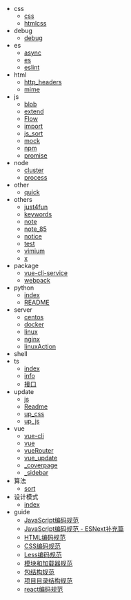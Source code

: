 * css
  * [css](css/css)
  * [htmlcss](css/htmlcss)
* debug
  * [debug](debug/debug)
* es
  * [async](es/async)
  * [es](es/es)
  * [eslint](es/eslint)
* html
  * [http_headers](html/http_headers)
  * [mime](html/mime)
* js
  * [blob](js/blob)
  * [extend](js/extend)
  * [Flow](js/Flow)
  * [import](js/import)
  * [js_sort](js/js_sort)
  * [mock](js/mock)
  * [npm](js/npm)
  * [promise](js/promise)
* node
  * [cluster](node/cluster)
  * [process](node/process)
* other
  * [quick](other/quick)
* others
  * [just4fun](others/just4fun)
  * [keywords](others/keywords)
  * [note](others/note)
  * [note_85](others/note_85)
  * [notice](others/notice)
  * [test](others/test)
  * [vimium](others/vimium)
  * [x](others/x)
* package
  * [vue-cli-service](package/vue-cli-service)
  * [webpack](package/webpack)
* python
  * [index](python/index)
  * [README](README)
* server
  * [centos](server/centos)
  * [docker](server/docker)
  * [linux](server/linux)
  * [nginx](server/nginx)
  * [linuxAction](server/linuxAction)
* shell
* ts
  * [index](ts/index)
  * [info](ts/info)
  * [接口](ts/接口)
* update
  * [js](update/js)
  * [Readme](update/Readme)
  * [up_css](update/up_css)
  * [up_js](update/up_js)
* vue
  * [vue-cli](vue/vue-cli)
  * [vue](vue/vue)
  * [vueRouter](vue/vueRouter)
  * [vue_update](vue/vue_update)
  * [_coverpage](_coverpage)
  * [_sidebar](_sidebar)
* 算法
  * [sort](算法/sort)
* 设计模式
  * [index](设计模式/index)
* guide
  * [JavaScript编码规范](guide/javascript-style-guide.md)
  * [JavaScript编码规范 - ESNext补充篇](guide/es-next-style-guide.md)
  * [HTML编码规范](guide/html-style-guide.md)
  * [CSS编码规范](guide/css-style-guide.md)
  * [Less编码规范](guide/less-code-style.md)
  * [模块和加载器规范](guide/module.md)
  * [包结构规范](guide/package.md)
  * [项目目录结构规范](guide/directory.md)
  * [react编码规范](guide/react-style-guide.md)
